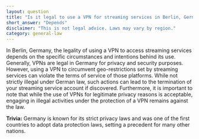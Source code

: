 ```yaml
---
layout: question
title: "Is it legal to use a VPN for streaming services in Berlin, Germany?"
short_answer: "Depends"
disclaimer: "This is not legal advice. Laws may vary by region."
category: general-law
---
```

In Berlin, Germany, the legality of using a VPN to access streaming services depends on the specific circumstances and intentions behind its use. Generally, VPNs are legal in Germany for privacy and security purposes. However, using a VPN to circumvent geo-restrictions set by streaming services can violate the terms of service of those platforms. While not strictly illegal under German law, such actions can lead to the termination of your streaming service account if discovered. Furthermore, it is important to note that while the use of VPNs for legitimate privacy reasons is acceptable, engaging in illegal activities under the protection of a VPN remains against the law.

**Trivia:** Germany is known for its strict privacy laws and was one of the first countries to adopt data protection laws, setting a precedent for many other nations.
